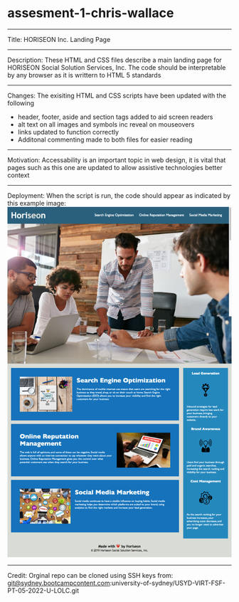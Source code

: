 # assesment-1-chris-wallace
***
Title: HORISEON Inc. Landing Page
***
Description: These HTML and CSS files describe a main landing page for HORISEON Social Solution Services, Inc.
The code should be interpretable by any browser as it is writtern to HTML 5 standards 
***
Changes: The exisiting HTML and CSS scripts have been updated with the following
- header, footer, aside and section tags added to aid screen readers
- alt text on all images and symbols inc reveal on mouseovers
- links updated to function correctly
- Additonal commenting made to both files for easier reading 
***
Motivation: Accessability is an important topic in web design, it is vital that pages such as this one are updated to allow assistive technologies better context
***
Deployment: When the script is run, the code should appear as indicated by this example image: ![example](/assets/example.png)
***
Credit: Orginal repo can be cloned using SSH keys from: git@sydney.bootcampcontent.com:university-of-sydney/USYD-VIRT-FSF-PT-05-2022-U-LOLC.git
